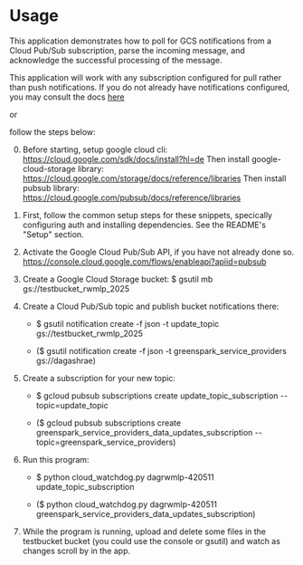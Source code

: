 # Usage 
This application demonstrates how to poll for GCS notifications from a
Cloud Pub/Sub subscription, parse the incoming message, and acknowledge the
successful processing of the message.

This application will work with any subscription configured for pull rather
than push notifications. If you do not already have notifications configured,
you may consult the docs [here](https://cloud.google.com/storage/docs/reporting-changes)

or 

follow the steps below:

0. Before starting, setup google cloud cli:
       https://cloud.google.com/sdk/docs/install?hl=de
   Then install google-cloud-storage library:
       https://cloud.google.com/storage/docs/reference/libraries
   Then install pubsub library:
       https://cloud.google.com/pubsub/docs/reference/libraries


1. First, follow the common setup steps for these snippets, specically
   configuring auth and installing dependencies. See the README's "Setup"
   section.

2. Activate the Google Cloud Pub/Sub API, if you have not already done so.
   https://console.cloud.google.com/flows/enableapi?apiid=pubsub

3. Create a Google Cloud Storage bucket:
   $ gsutil mb gs://testbucket_rwmlp_2025

4. Create a Cloud Pub/Sub topic and publish bucket notifications there:

   - $ gsutil notification create -f json -t update_topic gs://testbucket_rwmlp_2025

   - ($ gsutil notification create -f json -t greenspark_service_providers gs://dagashrae)

5. Create a subscription for your new topic:

   - $ gcloud pubsub subscriptions create update_topic_subscription --topic=update_topic

   - ($ gcloud pubsub subscriptions create greenspark_service_providers_data_updates_subscription --topic=greenspark_service_providers)

6. Run this program:

   - $ python cloud_watchdog.py dagrwmlp-420511 update_topic_subscription

   - ($ python cloud_watchdog.py dagrwmlp-420511 greenspark_service_providers_data_updates_subscription)

7. While the program is running, upload and delete some files in the testbucket
   bucket (you could use the console or gsutil) and watch as changes scroll by
   in the app.